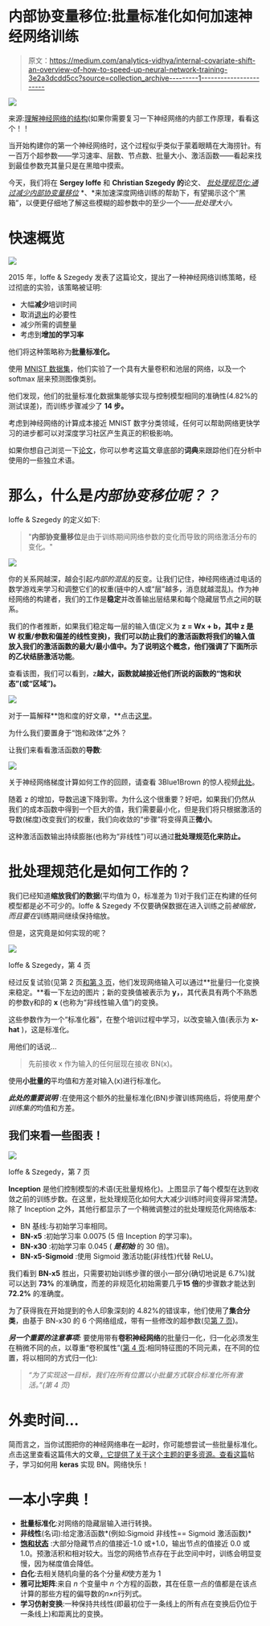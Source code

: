 # 内部协变量移位:批量标准化如何加速神经网络训练

> 原文：<https://medium.com/analytics-vidhya/internal-covariate-shift-an-overview-of-how-to-speed-up-neural-network-training-3e2a3dcdd5cc?source=collection_archive---------1----------------------->

![](img/116d26a97a58e5701c644437d443c965.png)

来源:[理解神经网络的结构](https://becominghuman.ai/understanding-the-structure-of-neural-networks-1fa5bd17fef0)(如果你需要复习一下神经网络的内部工作原理，看看这个！！

当开始构建你的第一个神经网络时，这个过程似乎类似于蒙着眼睛在大海捞针。有一百万个超参数——学习速率、层数、节点数、批量大小、激活函数——看起来找到最佳参数充其量只是在黑暗中摸索。

今天，我们将在 **Sergey Ioffe** 和 **Christian Szegedy 的**论文、 [*批处理规范化:通过减少内部协变量移位*](https://arxiv.org/abs/1502.03167) *、*来加速深度网络训练的帮助下，有望揭示这个“黑箱”，以便更仔细地了解这些模糊的超参数中的至少一个——*批处理大小。*

# 快速概览

![](img/3a006bc38a883188a383266a9c566443.png)

2015 年，Ioffe & Szegedy 发表了这篇论文，提出了一种神经网络训练策略，经过彻底的实验，该策略被证明:

*   大幅**减少**培训时间
*   取消[退出](https://machinelearningmastery.com/dropout-for-regularizing-deep-neural-networks/)的必要性
*   减少所需的调整量
*   考虑到**增加的学习率**

他们将这种策略称为**批量标准化。**

使用 [MNIST 数据集](https://deepai.org/dataset/mnist)，他们实验了一个具有大量卷积和池层的网络，以及一个 softmax 层来预测图像类别。

他们发现，他们的批量标准化数据集能够实现与控制模型相同的准确性(4.82%的测试误差)，而训练步骤减少了 **14 步。**

考虑到神经网络的计算成本接近 MNIST 数字分类领域，任何可以帮助网络更快学习的进步都可以对深度学习社区产生真正的积极影响。

如果你想自己浏览一下[论文](https://arxiv.org/abs/1502.03167)，你可以参考这篇文章底部的**词典**来跟踪他们在分析中使用的一些独立术语。

# 那么，什么是*内部协变移位呢？？*

Ioffe & Szegedy 的定义如下:

> "**内部协变量移位**是由于训练期间网络参数的变化而导致的网络激活分布的变化。"

![](img/4e58869d365a78a551707220516b43a6.png)

你的关系网越深，越会引起*内部的混乱*的反变。让我们记住，神经网络通过电话的数学游戏来学习和调整它们的权重(链中的人或“层”越多，消息就越混乱)。作为神经网络的构建者，我们的工作是**稳定**并改善输出层结果和每个隐藏层节点之间的联系。

我们的作者推断，如果我们稳定每一层的输入值(定义为 **z = Wx + b，**其中 z 是 W 权重/参数和偏差的线性变换)，我们可以防止我们的激活函数将我们的输入值放入我们的激活函数的最大/最小值中。为了说明这个概念，他们强调了下面所示的**乙状结肠激活功能**。

查看该图，我们可以看到，z**越大，函数就越接近他们所说的函数的“饱和状态”(或“区域”)。**

![](img/762ffe89ba4274675f89ba4455b2cadc.png)

对于一篇解释**饱和度的好文章，**点击[这里](https://jamesmccaffrey.wordpress.com/2017/07/06/neural-network-saturation/)。

为什么我们要置身于“饱和政体”之外？

让我们来看看激活函数的**导数**:

![](img/f10124644c7a084f8557ef1104d968f3.png)

关于神经网络梯度计算如何工作的回顾，请查看 3Blue1Brown 的惊人视频[此处](https://www.youtube.com/watch?v=tIeHLnjs5U8)。

随着 z 的增加，导数迅速下降到零。为什么这个很重要？好吧，如果我们仍然从我们的成本函数中得到一个巨大的值，我们需要最小化，但是我们将只根据激活的导数(梯度)改变我们的权重，我们向收敛的“步骤”将变得真正**微小**。

这种激活函数输出持续膨胀(也称为“非线性”)可以通过**批处理规范化来防止。**

# 批处理规范化是如何工作的？

我们已经知道**缩放我们的数据**(平均值为 0，标准差为 1)对于我们正在构建的任何模型都是必不可少的。Ioffe & Szegedy 不仅要确保数据在进入训练之前*被缩放，而且要在*训练期间继续保持缩放。

但是，这究竟是如何实现的呢？

![](img/f8d18450fe79449f992e33496c2481ac.png)

Ioffe & Szegedy，第 4 页

经过反复试验(见第 2 页[和第 3 页](http://proceedings.mlr.press/v37/ioffe15.pdf)，他们发现网络输入可以通过**批量归一化变换来稳定。**看一下左边的图片；新的变换值被表示为 **y，**，其代表具有两个不熟悉的参数γ和β的 **x** (也称为“非线性输入值”)的变换。

这些参数作为一个“标准化器”，在整个培训过程中学习，以改变输入值(表示为 **x-hat** )，这是标准化。

用他们的话说…

> 先前接收 x 作为输入的任何层现在接收 BN(x)。

使用**小批量的**平均值和方差对输入(x)进行标准化。

***此处的重要说明*** :在使用这个额外的批量标准化(BN)步骤训练网络后，将使用*整个训练集的*均值和方差。

## 我们来看一些图表！

![](img/bc4fc3cc12f8c20c8cc260e21973a7aa.png)

Ioffe & Szegedy，第 7 页

**Inception** 是他们控制模型的术语(无批量规格化)。上图显示了每个模型在达到收敛之前的训练步数。在这里，批处理规范化如何大大减少训练时间变得非常清楚。除了 Inception 之外，其他行都显示了一个稍微调整过的批处理规范化网络版本:

*   BN 基线:与初始学习率相同。
*   **BN-x5** :初始学习率 0.0075 (5 倍 Inception 的学习率)。
*   **BN-x30** :初始学习率 0.045 ( ***是初始*** 的 30 倍)。
*   **BN-x5-Sigmoid** :使用 Sigmoid 激活功能(非线性)代替 ReLU。

我们看到 **BN-x5** 胜出，只需要初始训练步骤的很小一部分(确切地说是 6.7%)就可以达到 **73%** 的准确度，而差的非规范化初始需要几乎**15 倍**的步骤数才能达到 **72.2%** 的准确度。

为了获得我在开始提到的令人印象深刻的 4.82%的错误率，他们使用了**集合分类**，由基于 BN-x30 的 6 个网络组成，带有一些修改的超参数(见[第 7 页](http://proceedings.mlr.press/v37/ioffe15.pdf))。

***另一个重要的注意事项:*** 要使用带有**卷积神经网络**的批量归一化，归一化必须发生在稍微不同的点，以尊重“卷积属性”([第 4 页](http://proceedings.mlr.press/v37/ioffe15.pdf):相同特征图的不同元素，在不同的位置，将以相同的方式归一化):

> *“为了实现这一目标，我们在所有位置以小批量方式联合标准化所有激活。”(第 4 页)*

# 外卖时间…

简而言之，当你试图把你的神经网络串在一起时，你可能想尝试一些批量标准化。点击这里查看这篇伟大的文章[，它提供了关于这个主题的更多资源。查看](https://machinelearningmastery.com/batch-normalization-for-training-of-deep-neural-networks/)[这篇](https://towardsdatascience.com/batch-normalization-in-neural-networks-code-d7c9b88da9f5)帖子，学习如何用 **keras** 实现 BN。网络快乐！

# 一本小字典！

*   **批量标准化**:对网络的隐藏层输入进行转换。
*   **非线性**(名词):给定激活函数*(例如:Sigmoid 非线性== Sigmoid 激活函数)*
*   [**饱和状态**](https://jamesmccaffrey.wordpress.com/2017/07/06/neural-network-saturation/) :大部分隐藏节点的值接近-1.0 或+1.0，输出节点的值接近 0.0 或 1.0。预激活积和相对较大。当您的网络节点存在于此空间中时，训练会明显变慢，因为梯度值会降低。
*   **白化**:去相关随机向量的各个分量*和*使方差为 1
*   **雅可比矩阵**:来自 *n* 个变量中 *n* 个方程的函数，其在任意一点的值都是在该点计算的那些方程的偏导数的*n×n*行列式。
*   **学习仿射变换**:一种保持共线性(即最初位于一条线上的所有点在变换后仍位于一条线上)和距离比的变换。